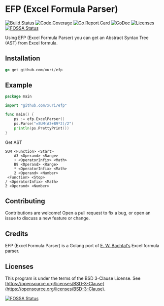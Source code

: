 # EFP (Excel Formula Parser)

[![Build Status](https://github.com/xuri/efp/workflows/Go/badge.svg)](https://github.com/xuri/efp/actions?workflow=Go)
[![Code Coverage](https://codecov.io/gh/xuri/efp/branch/master/graph/badge.svg)](https://codecov.io/gh/xuri/efp)
[![Go Report Card](https://goreportcard.com/badge/github.com/xuri/efp)](https://goreportcard.com/report/github.com/xuri/efp)
[![GoDoc](https://godoc.org/github.com/xuri/efp?status.svg)](https://godoc.org/github.com/xuri/efp)
[![Licenses](https://img.shields.io/badge/license-bsd-orange.svg)](https://opensource.org/licenses/BSD-3-Clause)
[![FOSSA Status](https://app.fossa.io/api/projects/git%2Bgithub.com%2Fxuri%2Fefp.svg?type=shield)](https://app.fossa.io/projects/git%2Bgithub.com%2Fxuri%2Fefp?ref=badge_shield)

Using EFP (Excel Formula Parser) you can get an Abstract Syntax Tree (AST) from Excel formula.

## Installation

```go
go get github.com/xuri/efp
```

## Example

```go
package main

import "github.com/xuri/efp"

func main() {
    ps := efp.ExcelParser()
    ps.Parse("=SUM(A3+B9*2)/2")
    println(ps.PrettyPrint())
}
```

Get AST

```
SUM <Function> <Start>
    A3 <Operand> <Range>
    + <OperatorInfix> <Math>
    B9 <Operand> <Range>
    * <OperatorInfix> <Math>
    2 <Operand> <Number>
 <Function> <Stop>
/ <OperatorInfix> <Math>
2 <Operand> <Number>
```

## Contributing

Contributions are welcome! Open a pull request to fix a bug, or open an issue to discuss a new feature or change.

## Credits

EFP (Excel Formula Parser) is a Golang port of [E. W. Bachtal's](http://ewbi.blogs.com/develops/2004/12/excel_formula_p.html) Excel formula parser.

## Licenses

This program is under the terms of the BSD 3-Clause License. See [https://opensource.org/licenses/BSD-3-Clause](https://opensource.org/licenses/BSD-3-Clause).

[![FOSSA Status](https://app.fossa.io/api/projects/git%2Bgithub.com%2Fxuri%2Fefp.svg?type=large)](https://app.fossa.io/projects/git%2Bgithub.com%2Fxuri%2Fefp?ref=badge_large)
